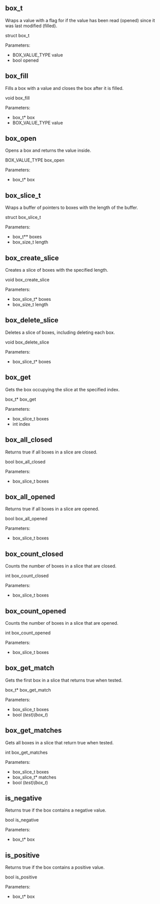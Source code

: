 ## box_t

Wraps a value with a flag for if the value has been read (opened) since it was last modified (filled).

struct box_t

Parameters:
 - BOX_VALUE_TYPE value
 - bool opened


## box_fill

Fills a box with a value and closes the box after it is filled.

void box_fill

Parameters:
 - box_t* box
 - BOX_VALUE_TYPE value


## box_open

Opens a box and returns the value inside.

BOX_VALUE_TYPE box_open

Parameters:
 - box_t* box


## box_slice_t

Wraps a buffer of pointers to boxes with the length of the buffer.

struct box_slice_t

Parameters:
 - box_t** boxes
 - box_size_t length


## box_create_slice

Creates a slice of boxes with the specified length.

void box_create_slice

Parameters:
 - box_slice_t* boxes
 - box_size_t length


## box_delete_slice

Deletes a slice of boxes, including deleting each box.

void box_delete_slice

Parameters:
 - box_slice_t* boxes


## box_get

Gets the box occupying the slice at the specified index.

box_t* box_get

Parameters:
 - box_slice_t boxes
 - int index


## box_all_closed

Returns true if all boxes in a slice are closed.

bool box_all_closed

Parameters:
 - box_slice_t boxes


## box_all_opened

Returns true if all boxes in a slice are opened.

bool box_all_opened

Parameters:
 - box_slice_t boxes


## box_count_closed

Counts the number of boxes in a slice that are closed.

int box_count_closed

Parameters:
 - box_slice_t boxes


## box_count_opened

Counts the number of boxes in a slice that are opened.

int box_count_opened

Parameters:
 - box_slice_t boxes


## box_get_match

Gets the first box in a slice that returns true when tested.

box_t* box_get_match

Parameters:
 - box_slice_t boxes
 - bool (*test)(box_t*)


## box_get_matches

Gets all boxes in a slice that return true when tested.

int box_get_matches

Parameters:
 - box_slice_t boxes
 - box_slice_t* matches
 - bool (*test)(box_t*)


## is_negative

Returns true if the box contains a negative value.

bool is_negative

Parameters:
 - box_t* box


## is_positive

Returns true if the box contains a positive value.

bool is_positive

Parameters:
 - box_t* box
